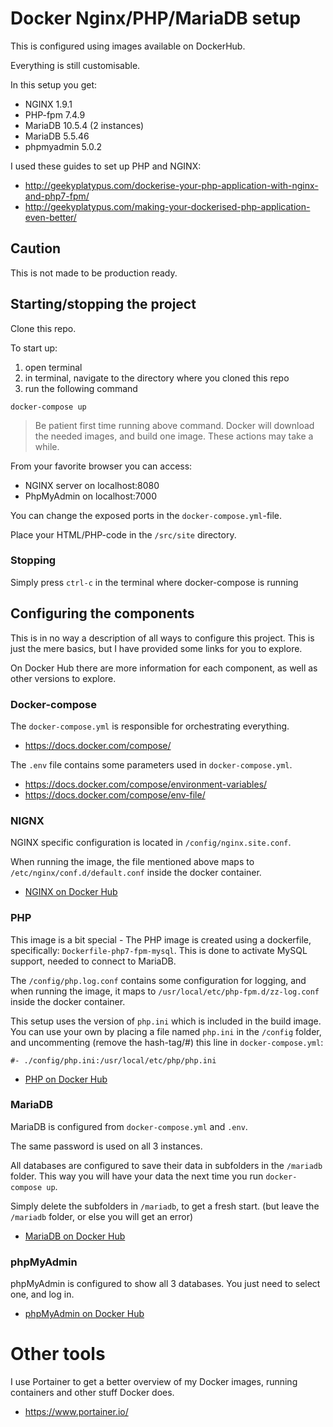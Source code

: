 # Docker Nginx/PHP/MariaDB setup

This is configured using images available on DockerHub.

Everything is still customisable.

In this setup you get:
- NGINX 1.9.1
- PHP-fpm 7.4.9
- MariaDB 10.5.4 (2 instances)
- MariaDB 5.5.46
- phpmyadmin 5.0.2

I used these guides to set up PHP and NGINX:
- http://geekyplatypus.com/dockerise-your-php-application-with-nginx-and-php7-fpm/
- http://geekyplatypus.com/making-your-dockerised-php-application-even-better/

## Caution

This is not made to be production ready. 

## Starting/stopping the project

Clone this repo.

To start up:

1. open terminal
2. in terminal, navigate to the directory where you cloned this repo
3. run the following command
```
docker-compose up
```

> Be patient first time running above command. Docker will download the needed images, and build one image. These actions may take a while.

From your favorite browser you can access:
- NGINX server on localhost:8080
- PhpMyAdmin on localhost:7000

You can change the exposed ports in the `docker-compose.yml`-file.

Place your HTML/PHP-code in the `/src/site` directory.

### Stopping 
Simply press `ctrl-c` in the terminal where docker-compose is running

## Configuring the components

This is in no way a description of all ways to configure this project.
This is just the mere basics, but I have provided some links for you to explore. 

On Docker Hub there are more information for each component, as well as other versions to explore.

### Docker-compose

The `docker-compose.yml` is responsible for orchestrating everything.
- https://docs.docker.com/compose/

The `.env` file contains some parameters used in `docker-compose.yml`.

- https://docs.docker.com/compose/environment-variables/
- https://docs.docker.com/compose/env-file/

### NIGNX

NGINX specific configuration is located in `/config/nginx.site.conf`.

When running the image, the file mentioned above maps to `/etc/nginx/conf.d/default.conf` inside the docker container.

- [NGINX on Docker Hub](https://hub.docker.com/_/nginx)

### PHP
This image is a bit special - The PHP image is created using a dockerfile, specifically: `Dockerfile-php7-fpm-mysql`. This is done to activate MySQL support, needed to connect to MariaDB.

The `/config/php.log.conf` contains some configuration for logging, and when running the image, it maps to `/usr/local/etc/php-fpm.d/zz-log.conf` inside the docker container.

This setup uses the version of `php.ini` which is included in the build image. You can use your own by placing a file named `php.ini` in the `/config` folder, and uncommenting (remove the hash-tag/#) this line in `docker-compose.yml`:
```
#- ./config/php.ini:/usr/local/etc/php/php.ini
```

- [PHP on Docker Hub](https://hub.docker.com/_/php)

### MariaDB

MariaDB is configured from `docker-compose.yml` and `.env`.

The same password is used on all 3 instances.

All databases are configured to save their data in subfolders in the `/mariadb` folder. This way you will have your data the next time you run `docker-compose up`.

Simply delete the subfolders in `/mariadb`, to get a fresh start. (but leave the `/mariadb` folder, or else you will get an error)

- [MariaDB on Docker Hub](https://hub.docker.com/_/mariadb)

### phpMyAdmin

phpMyAdmin is configured to show all 3 databases. You just need to select one, and log in.

- [phpMyAdmin on Docker Hub](https://hub.docker.com/r/phpmyadmin/phpmyadmin)

# Other tools
I use Portainer to get a better overview of my Docker images, running containers and other stuff Docker does.
- https://www.portainer.io/